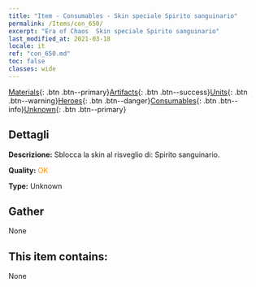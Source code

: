 ```yaml
---
title: "Item - Consumables - Skin speciale Spirito sanguinario"
permalink: /Items/con_650/
excerpt: "Era of Chaos  Skin speciale Spirito sanguinario"
last_modified_at: 2021-03-18
locale: it
ref: "con_650.md"
toc: false
classes: wide
---
```

 [Materials](/it/Items/){: .btn .btn--primary}[Artifacts](/it/Items/Artifacts/){: .btn .btn--success}[Units](/it/Items/Units/){: .btn .btn--warning}[Heroes](/it/Items/Heroes/){: .btn .btn--danger}[Consumables](/it/Items/Consumables/){: .btn .btn--info}[Unknown](/it/Items/Unknown/){: .btn .btn--primary}

## Dettagli
 **Descrizione:** Sblocca la skin al risveglio di: Spirito sanguinario.

 **Quality:** <span style="color: #FF8C00">OK</span>

 **Type:** Unknown

## Gather

  None

## This item contains:

  None

